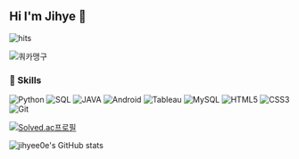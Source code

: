 ## Hi I'm Jihye 👋

![hits](https://hits.seeyoufarm.com/api/count/incr/badge.svg?url=https%3A%2F%2Fgithub.com%2Fjihyee0e&edge_flat=false&title=hits)

![쿼카맹구](https://i.imgur.com/iPsga7f.jpeg)

### 🦾 Skills
![Python](https://img.shields.io/badge/python-3776AB.svg?&style=for-the-badge&logo=python&logoColor=white) ![SQL](https://img.shields.io/badge/Sql-000000.svg?&style=for-the-badge) ![JAVA](https://img.shields.io/badge/Java-000000.svg?&style=for-the-badge) ![Android](https://img.shields.io/badge/android-3DDC84.svg?&style=for-the-badge&logo=android&logoColor=white) ![Tableau](https://img.shields.io/badge/tableau-E97627.svg?&style=for-the-badge&logo=tableau&logoColor=white) ![MySQL](https://img.shields.io/badge/mysql-4479A1.svg?&style=for-the-badge&logo=mysql&logoColor=white) ![HTML5](https://img.shields.io/badge/html5-E34F26.svg?&style=for-the-badge&logo=html5&logoColor=white) ![CSS3](https://img.shields.io/badge/css3-1572B6.svg?&style=for-the-badge&logo=css3&logoColor=white) ![Git](https://img.shields.io/badge/git-F05032.svg?&style=for-the-badge&logo=git&logoColor=white)

[![Solved.ac프로필](http://mazassumnida.wtf/api/v2/generate_badge?boj=jihye0e)](https://solved.ac/profile/jihye0e)

![jihyee0e's GitHub stats](https://github-readme-stats.vercel.app/api?username=jihyee0e&show_icons=true&theme=dark)
